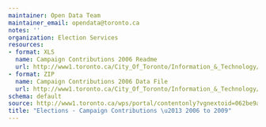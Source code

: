 ```yaml
---
maintainer: Open Data Team
maintainer_email: opendata@toronto.ca
notes: ''
organization: Election Services
resources:
- format: XLS
  name: Campaign Contributions 2006 Readme
  url: http://www1.toronto.ca/City_Of_Toronto/Information_&_Technology/Open_Data/Data_Sets/Assets/Files/campaignContributions2006Readme.xls
- format: ZIP
  name: Campaign Contributions 2006 Data File
  url: http://www1.toronto.ca/City_Of_Toronto/Information_&_Technology/Open_Data/Data_Sets/Assets/Files/election2006Contributions.zip
schema: default
source: http://www1.toronto.ca/wps/portal/contentonly?vgnextoid=062be9a31efd6310VgnVCM1000003dd60f89RCRD&vgnextchannel=1a66e03bb8d1e310VgnVCM10000071d60f89RCRD
title: "Elections - Campaign Contributions \u2013 2006 to 2009"
---
```

